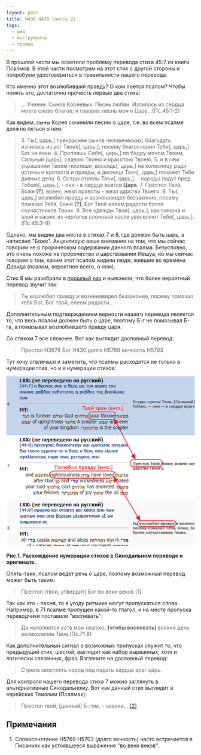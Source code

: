 ```yaml
---
layout: post
title: H430 H430 (часть 2)
tags: 
  - имя
  - инструменты
  - троица
---
```


В прошлой части мы осветили проблему перевода стиха 45:7 из книги Псалмов. В этой части посмотрим на этот стих с другой стороны и попробуем удостовериться в правильности нашего перевода.

Кто именно этот возлюбивший правду? О ком поется псалом? Чтобы понять это, достаточно прочесть первые два стиха:

> ... Учение. Сынов Кореевых. Песнь любви. Излилось из сердца моего слово благое; я говорю: песнь моя о Царе...(Пс.45:1-2)

Как видим, сыны Корея сочинили песню о царе, т.е. во всем псалме должно петься о нем:

> <span>3.</span> Ты[, царь,] прекраснее сынов человеческих; благодать излилась из уст Твоих[, царь,]; посему благословил Тебя[, царь,] Бог на веки. 4. Препояшь Себя[, царь,] по бедру мечом Твоим, Сильный [царь], славою Твоею и красотою Твоею, 5. и в сем украшении Твоем поспеши, воссядь[, царь,] на колесницу ради истины и кротости и правды, и десница Твоя[, царь,] покажет Тебе дивные дела. 6. Остры стрелы Твои[, царь,]; - народы падут пред Тобою[, царь,], - они - в сердце врагов **Царя**. 7. Престол Твой, Боже **[?]**, вовек; жезл правоты - жезл царства Твоего. 8. Ты[, царь,] возлюбил правду и возненавидел беззаконие, посему помазал Тебя, Боже **[?]**, Бог Твой елеем радости более соучастников Твоих. 9. Все одежды Твои[, царь,], как смирна и алой и касия; из чертогов слоновой кости увеселяют Тебя[, царь,].(Пс.45:3-9)

Однако, мы видим два места в стихах 7 и 8, где должен быть царь, а написано "Боже". Акцентирую ваше внимание на том, что мы сейчас говорим не о пророческом содержании данного псалма. Безусловно, это очень похоже на пророчество о царствовании Иешуа, но мы сейчас говорим о том, каким этот псалом видели люди, жившие во времена Давида (псалом, вероятнее всего, о нем).

Стих 8 мы разобрали в [прошлый раз](/h430-h430/) и выяснили, что более вероятный перевод звучит так:

> Ты возлюбил правду и возненавидел беззаконие, посему помазал тебя Бог, Бог твой, елеем радости...

Дополнительным подтверждением верности нашего перевода является то, что весь псалом должен быть о царе, поэтому Б-г не помазывал Б-га, а помазывал возлюбившего правду царя.

Со стихом 7 все сложнее. Вот как выглядит дословный перевод:

> Престол H3678 Бог H430 долго H5769 вечность H5703

Тут хочу отвлечься и заметить, что псалмы расходятся не только в нумерации глав, но и в нумерации стихов:

![Рис.1.](/images/h430-h430-2-1.png)

**Рис.1. Расхождение нумерации стихов в Синодальном переводе и оригинале.**

Опять-таки, псалом ведет речь о царе, поэтому возможный перевод может быть таким:

> Престол [твой, утвердит] Бог во веки веков [1].

Так как это - песня, то в угоду ритмике могут пропускаться слова. Например, в 71 псалме пропущен какой-то глагол, и на месте пропуска переводчики поставили "воспевать":

> Да наполнятся уста мои хвалою, **[чтобы воспевать]** всякий день великолепие Твое.(Пс.71:8)

Как дополнительный сигнал о возможных пропусках служит то, что предыдущий стих, шестой, выглядит как набор вырванных, хотя и логически связанных, фраз. Взгляните на дословный перевод:

> Стрела заострять народ под падать сердце враг царь.

Для контроля нашего перевода стиха 7 можно заглянуть в альтернативные Синодальному. Вот как данный стих выглядит в еврейских Теиллим (Псалмах):

> Престол твой, [данный] Б-гом, – навеки... [[2]](https://toldot.ru/limud/library/ktuvim/tehilim/)

## Примечания

1. Словосочетание H5769 H5703 (долго вечность) часто встречается в Писаниях как устоявшееся выражение "во веки веков".

